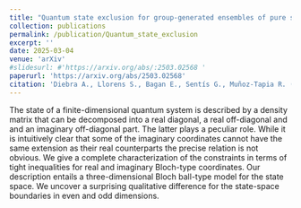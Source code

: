 ```yaml
---
title: "Quantum state exclusion for group-generated ensembles of pure states"
collection: publications
permalink: /publication/Quantum_state_exclusion
excerpt: ''
date: 2025-03-04
venue: 'arXiv'
#slidesurl: #'https://arxiv.org/abs/:2503.02568 '
paperurl: 'https://arxiv.org/abs/2503.02568'
citation: 'Diebra A., Llorens S., Bagan E., Sentís G., Muñoz-Tapia R. (2025). Quantum state exclusion for group-generated ensembles of pure states. 	arXiv:2503.02568. '
---
```


The state of a finite-dimensional quantum system is described by a density matrix that can be decomposed into a real diagonal, a real off-diagonal and and an imaginary off-diagonal part. The latter plays a peculiar role. While it is intuitively clear that some of the imaginary coordinates cannot have the same extension as their real counterparts the precise relation is not obvious. We give a complete characterization of the constraints in terms of tight inequalities for real and imaginary Bloch-type coordinates. Our description entails a three-dimensional Bloch ball-type model for the state space. We uncover a surprising qualitative difference for the state-space boundaries in even and odd dimensions.